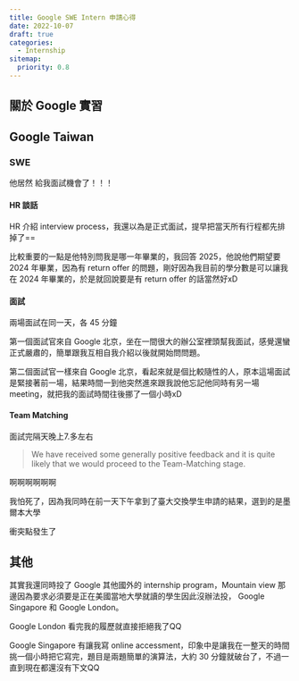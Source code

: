 ```yaml
---
title: Google SWE Intern 申請心得
date: 2022-10-07
draft: true
categories:
  - Internship
sitemap:
  priority: 0.8
---
```


## 關於 Google 實習

## Google Taiwan

### SWE

他居然 給我面試機會了！！！

#### HR 談話

HR 介紹 interview process，我還以為是正式面試，提早把當天所有行程都先排掉了==

比較重要的一點是他特別問我是哪一年畢業的，我回答 2025，他說他們期望要 2024 年畢業，因為有 return offer 的問題，剛好因為我目前的學分數是可以讓我在 2024 年畢業的，於是就回說要是有 return offer 的話當然好xD

#### 面試

兩場面試在同一天，各 45 分鐘

第一個面試官來自 Google 北京，坐在一間很大的辦公室裡頭幫我面試，感覺還蠻正式嚴肅的，簡單跟我互相自我介紹以後就開始問問題。

第二個面試官一樣來自 Google 北京，看起來就是個比較隨性的人，原本這場面試是緊接著前一場，結果時間一到他突然進來跟我說他忘記他同時有另一場 meeting，就把我的面試時間往後挪了一個小時xD

#### Team Matching

面試完隔天晚上7.多左右

> We have received some generally positive feedback and it is quite likely that we would proceed to the Team-Matching stage.

啊啊啊啊啊啊

我怕死了，因為我同時在前一天下午拿到了臺大交換學生申請的結果，選到的是墨爾本大學

衝突點發生了

## 其他

其實我還同時投了 Google 其他國外的 internship program，Mountain view 那邊因為要求必須要是正在美國當地大學就讀的學生因此沒辦法投， Google Singapore 和 Google London。

Google London 看完我的履歷就直接拒絕我了QQ

Google Singapore 有讓我寫 online accessment，印象中是讓我在一整天的時間挑一個小時把它寫完，題目是兩題簡單的演算法，大約 30 分鐘就破台了，不過一直到現在都還沒有下文QQ